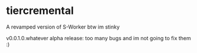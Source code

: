 # tiercremental
A revamped version of S-Worker
btw im stinky

v0.0.1.0.whatever alpha release:
too many bugs
and im not going to fix them :)
